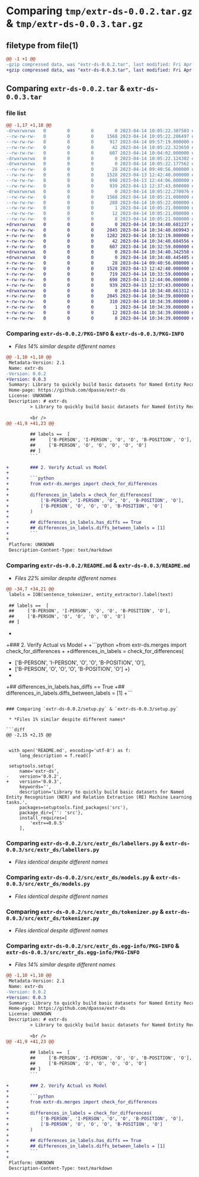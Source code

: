 # Comparing `tmp/extr-ds-0.0.2.tar.gz` & `tmp/extr-ds-0.0.3.tar.gz`

## filetype from file(1)

```diff
@@ -1 +1 @@
-gzip compressed data, was "extr-ds-0.0.2.tar", last modified: Fri Apr 14 10:05:22 2023, max compression
+gzip compressed data, was "extr-ds-0.0.3.tar", last modified: Fri Apr 14 10:34:40 2023, max compression
```

## Comparing `extr-ds-0.0.2.tar` & `extr-ds-0.0.3.tar`

### file list

```diff
@@ -1,17 +1,18 @@
-drwxrwxrwx   0        0        0        0 2023-04-14 10:05:22.307503 extr-ds-0.0.2/
--rw-rw-rw-   0        0        0     1568 2023-04-14 10:05:22.286497 extr-ds-0.0.2/PKG-INFO
--rw-rw-rw-   0        0        0      917 2023-04-14 09:57:19.000000 extr-ds-0.0.2/README.md
--rw-rw-rw-   0        0        0       42 2023-04-14 10:05:22.323650 extr-ds-0.0.2/setup.cfg
--rw-rw-rw-   0        0        0      607 2023-04-14 10:04:02.000000 extr-ds-0.0.2/setup.py
-drwxrwxrwx   0        0        0        0 2023-04-14 10:05:22.124302 extr-ds-0.0.2/src/
-drwxrwxrwx   0        0        0        0 2023-04-14 10:05:22.177562 extr-ds-0.0.2/src/extr_ds/
--rw-rw-rw-   0        0        0       28 2023-04-14 09:40:56.000000 extr-ds-0.0.2/src/extr_ds/__init__.py
--rw-rw-rw-   0        0        0     1528 2023-04-13 12:42:40.000000 extr-ds-0.0.2/src/extr_ds/labellers.py
--rw-rw-rw-   0        0        0      698 2023-04-13 12:44:06.000000 extr-ds-0.0.2/src/extr_ds/models.py
--rw-rw-rw-   0        0        0      939 2023-04-13 12:37:43.000000 extr-ds-0.0.2/src/extr_ds/tokenizer.py
-drwxrwxrwx   0        0        0        0 2023-04-14 10:05:22.270076 extr-ds-0.0.2/src/extr_ds.egg-info/
--rw-rw-rw-   0        0        0     1568 2023-04-14 10:05:21.000000 extr-ds-0.0.2/src/extr_ds.egg-info/PKG-INFO
--rw-rw-rw-   0        0        0      288 2023-04-14 10:05:22.000000 extr-ds-0.0.2/src/extr_ds.egg-info/SOURCES.txt
--rw-rw-rw-   0        0        0        1 2023-04-14 10:05:21.000000 extr-ds-0.0.2/src/extr_ds.egg-info/dependency_links.txt
--rw-rw-rw-   0        0        0       12 2023-04-14 10:05:21.000000 extr-ds-0.0.2/src/extr_ds.egg-info/requires.txt
--rw-rw-rw-   0        0        0        8 2023-04-14 10:05:21.000000 extr-ds-0.0.2/src/extr_ds.egg-info/top_level.txt
+drwxrwxrwx   0        0        0        0 2023-04-14 10:34:40.681237 extr-ds-0.0.3/
+-rw-rw-rw-   0        0        0     2045 2023-04-14 10:34:40.669943 extr-ds-0.0.3/PKG-INFO
+-rw-rw-rw-   0        0        0     1282 2023-04-14 10:32:19.000000 extr-ds-0.0.3/README.md
+-rw-rw-rw-   0        0        0       42 2023-04-14 10:34:40.684556 extr-ds-0.0.3/setup.cfg
+-rw-rw-rw-   0        0        0      607 2023-04-14 10:32:59.000000 extr-ds-0.0.3/setup.py
+drwxrwxrwx   0        0        0        0 2023-04-14 10:34:40.342558 extr-ds-0.0.3/src/
+drwxrwxrwx   0        0        0        0 2023-04-14 10:34:40.445405 extr-ds-0.0.3/src/extr_ds/
+-rw-rw-rw-   0        0        0       28 2023-04-14 09:40:56.000000 extr-ds-0.0.3/src/extr_ds/__init__.py
+-rw-rw-rw-   0        0        0     1528 2023-04-13 12:42:40.000000 extr-ds-0.0.3/src/extr_ds/labellers.py
+-rw-rw-rw-   0        0        0      719 2023-04-14 10:33:59.000000 extr-ds-0.0.3/src/extr_ds/merges.py
+-rw-rw-rw-   0        0        0      698 2023-04-13 12:44:06.000000 extr-ds-0.0.3/src/extr_ds/models.py
+-rw-rw-rw-   0        0        0      939 2023-04-13 12:37:43.000000 extr-ds-0.0.3/src/extr_ds/tokenizer.py
+drwxrwxrwx   0        0        0        0 2023-04-14 10:34:40.663312 extr-ds-0.0.3/src/extr_ds.egg-info/
+-rw-rw-rw-   0        0        0     2045 2023-04-14 10:34:39.000000 extr-ds-0.0.3/src/extr_ds.egg-info/PKG-INFO
+-rw-rw-rw-   0        0        0      310 2023-04-14 10:34:39.000000 extr-ds-0.0.3/src/extr_ds.egg-info/SOURCES.txt
+-rw-rw-rw-   0        0        0        1 2023-04-14 10:34:39.000000 extr-ds-0.0.3/src/extr_ds.egg-info/dependency_links.txt
+-rw-rw-rw-   0        0        0       12 2023-04-14 10:34:39.000000 extr-ds-0.0.3/src/extr_ds.egg-info/requires.txt
+-rw-rw-rw-   0        0        0        8 2023-04-14 10:34:39.000000 extr-ds-0.0.3/src/extr_ds.egg-info/top_level.txt
```

### Comparing `extr-ds-0.0.2/PKG-INFO` & `extr-ds-0.0.3/PKG-INFO`

 * *Files 14% similar despite different names*

```diff
@@ -1,10 +1,10 @@
 Metadata-Version: 2.1
 Name: extr-ds
-Version: 0.0.2
+Version: 0.0.3
 Summary: Library to quickly build basic datasets for Named Entity Recognition (NER) and Relation Extraction (RE) Machine Learning tasks.
 Home-page: https://github.com/dpasse/extr-ds
 License: UNKNOWN
 Description: # extr-ds
         > Library to quickly build basic datasets for Named Entity Recognition (NER) and Relation Extraction (RE) Machine Learning tasks.
         
         <br />
@@ -41,9 +41,23 @@
         
         ## labels ==  [
         ##     ['B-PERSON', 'I-PERSON', 'O', 'O', 'B-POSITION', 'O'],
         ##     ['B-PERSON', 'O', 'O', 'O', 'O', 'O']
         ## ]
         ```
         
+        ### 2. Verify Actual vs Model
+        
+        ```python
+        from extr-ds.merges import check_for_differences
+        
+        differences_in_labels = check_for_differences(
+            ['B-PERSON', 'I-PERSON', 'O', 'O', 'B-POSITION', 'O'],
+            ['B-PERSON', 'O', 'O', 'O', 'B-POSITION', 'O']
+        )
+        
+        ## differences_in_labels.has_diffs == True
+        ## differences_in_labels.diffs_between_labels = [1]
+        ```
+        
 Platform: UNKNOWN
 Description-Content-Type: text/markdown
```

### Comparing `extr-ds-0.0.2/README.md` & `extr-ds-0.0.3/README.md`

 * *Files 22% similar despite different names*

```diff
@@ -34,7 +34,21 @@
 labels = IOB(sentence_tokenizer, entity_extractor).label(text)
 
 ## labels ==  [
 ##     ['B-PERSON', 'I-PERSON', 'O', 'O', 'B-POSITION', 'O'],
 ##     ['B-PERSON', 'O', 'O', 'O', 'O', 'O']
 ## ]
 ```
+
+### 2. Verify Actual vs Model
+
+```python
+from extr-ds.merges import check_for_differences
+
+differences_in_labels = check_for_differences(
+    ['B-PERSON', 'I-PERSON', 'O', 'O', 'B-POSITION', 'O'],
+    ['B-PERSON', 'O', 'O', 'O', 'B-POSITION', 'O']
+)
+
+## differences_in_labels.has_diffs == True
+## differences_in_labels.diffs_between_labels = [1]
+```
```

### Comparing `extr-ds-0.0.2/setup.py` & `extr-ds-0.0.3/setup.py`

 * *Files 1% similar despite different names*

```diff
@@ -2,15 +2,15 @@
 
 
 with open('README.md', encoding='utf-8') as f:
     long_description = f.read()
 
 setuptools.setup(
     name='extr-ds',
-    version='0.0.2',
+    version='0.0.3',
     keywords='',
     description='Library to quickly build basic datasets for Named Entity Recognition (NER) and Relation Extraction (RE) Machine Learning tasks.',
     packages=setuptools.find_packages('src'),
     package_dir={'': 'src'},
     install_requires=[
         'extr==0.0.5'
     ],
```

### Comparing `extr-ds-0.0.2/src/extr_ds/labellers.py` & `extr-ds-0.0.3/src/extr_ds/labellers.py`

 * *Files identical despite different names*

### Comparing `extr-ds-0.0.2/src/extr_ds/models.py` & `extr-ds-0.0.3/src/extr_ds/models.py`

 * *Files identical despite different names*

### Comparing `extr-ds-0.0.2/src/extr_ds/tokenizer.py` & `extr-ds-0.0.3/src/extr_ds/tokenizer.py`

 * *Files identical despite different names*

### Comparing `extr-ds-0.0.2/src/extr_ds.egg-info/PKG-INFO` & `extr-ds-0.0.3/src/extr_ds.egg-info/PKG-INFO`

 * *Files 14% similar despite different names*

```diff
@@ -1,10 +1,10 @@
 Metadata-Version: 2.1
 Name: extr-ds
-Version: 0.0.2
+Version: 0.0.3
 Summary: Library to quickly build basic datasets for Named Entity Recognition (NER) and Relation Extraction (RE) Machine Learning tasks.
 Home-page: https://github.com/dpasse/extr-ds
 License: UNKNOWN
 Description: # extr-ds
         > Library to quickly build basic datasets for Named Entity Recognition (NER) and Relation Extraction (RE) Machine Learning tasks.
         
         <br />
@@ -41,9 +41,23 @@
         
         ## labels ==  [
         ##     ['B-PERSON', 'I-PERSON', 'O', 'O', 'B-POSITION', 'O'],
         ##     ['B-PERSON', 'O', 'O', 'O', 'O', 'O']
         ## ]
         ```
         
+        ### 2. Verify Actual vs Model
+        
+        ```python
+        from extr-ds.merges import check_for_differences
+        
+        differences_in_labels = check_for_differences(
+            ['B-PERSON', 'I-PERSON', 'O', 'O', 'B-POSITION', 'O'],
+            ['B-PERSON', 'O', 'O', 'O', 'B-POSITION', 'O']
+        )
+        
+        ## differences_in_labels.has_diffs == True
+        ## differences_in_labels.diffs_between_labels = [1]
+        ```
+        
 Platform: UNKNOWN
 Description-Content-Type: text/markdown
```

